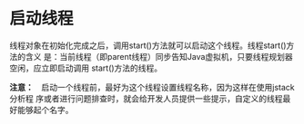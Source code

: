 # 启动线程

线程对象在初始化完成之后，调用start\(\)方法就可以启动这个线程。线程start\(\)方法的含义是：当前线程（即parent线程）同步告知Java虚拟机，只要线程规划器空闲，应立即启动调用start\(\)方法的线程。

**注意：**　启动一个线程前，最好为这个线程设置线程名称，因为这样在使用jstack分析程序或者进行问题排查时，就会给开发人员提供一些提示，自定义的线程最好能够起个名字。

